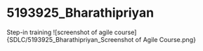 # 5193925_Bharathipriyan
Step-in training
![screenshot of agile course]{SDLC/5193925_Bharathipriyan_Screenshot of Agile Course.png}

